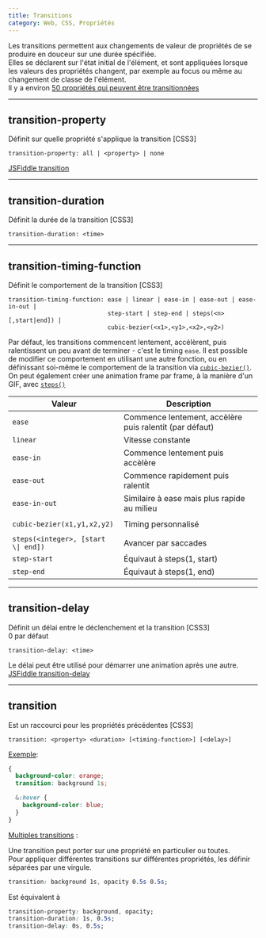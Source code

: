 ```yaml
---
title: Transitions
category: Web, CSS, Propriétés
---
```


Les transitions permettent aux changements de valeur de propriétés de se produire en douceur sur une durée spécifiée.  
Elles se déclarent sur l'état initial de l'élément,
et sont appliquées lorsque les valeurs des propriétés changent, par exemple au focus ou même au changement de classe de l'élément.  
Il y a environ [50 propriétés qui peuvent être transitionnées](http://www.w3.org/TR/css3-transitions/#animatable-css)

---

## transition-property

Définit sur quelle propriété s'applique la transition [CSS3]

``` plain
transition-property: all | <property> | none
```

[JSFiddle transition](https://jsfiddle.net/amt01/5cor0o27/)

---

## transition-duration

Définit la durée de la transition [CSS3]

``` plain
transition-duration: <time>
```

---

## transition-timing-function

Définit le comportement de la transition [CSS3]

``` plain
transition-timing-function: ease | linear | ease-in | ease-out | ease-in-out |
                            step-start | step-end | steps(<n>[,start|end]) |
                            cubic-bezier(<x1>,<y1>,<x2>,<y2>)
```

Par défaut, les transitions commencent lentement, accélèrent, puis ralentissent un peu avant de terminer - c'est le timing `ease`.
Il est possible de modifier ce comportement en utilisant une autre fonction, ou en définissant soi-même le comportement de la transition via [`cubic-bezier()`](css-values.md#cubic-bezier). On peut également créer une animation frame par frame, à la manière d'un GIF, avec [`steps()`](css-values.md#steps)

<table>
  <thead>
    <tr>
      <th>Valeur</th>
      <th>Description</th>
    </tr>
  </thead>
  <tbody>
    <tr>
      <td><code>ease</code></td>
      <td>Commence lentement, accèlère puis ralentit (par défaut)</td>
    </tr>
    <tr>
      <td><code>linear</code></td>
      <td>Vitesse constante</td>
    </tr>
    <tr>
      <td><code>ease-in</code></td>
      <td>Commence lentement puis accèlère</td>
    </tr>
    <tr>
      <td><code>ease-out</code></td>
      <td>Commence rapidement puis ralentit</td>
    </tr>
    <tr>
      <td><code>ease-in-out</code></td>
      <td>Similaire à ease mais plus rapide au milieu</td>
    </tr>
    <tr>
      <td colspan="2"></td>
    </tr>
    <tr>
      <td><code>cubic-bezier(x1,y1,x2,y2)</code></td>
      <td>Timing personnalisé</td>
    </tr>
    <tr>
      <td colspan="2"></td>
    </tr>
    <tr>
      <td><code>steps(&lt;integer&gt;, [start \| end])</code></td>
      <td>Avancer par saccades</td>
    </tr>
    <tr>
      <td><code>step-start</code></td>
      <td>Équivaut à steps(1, start)</td>
    </tr>
    <tr>
      <td><code>step-end</code></td>
      <td>Équivaut à steps(1, end)</td>
    </tr>
  </tbody>
</table>

---

## transition-delay

Définit un délai entre le déclenchement et la transition [CSS3]  
0 par défaut

``` plain
transition-delay: <time>
```
Le délai peut être utilisé pour démarrer une animation après une autre.  
[JSFiddle transition-delay](https://jsfiddle.net/amt01/13p6651L/)

---

## transition

Est un raccourci pour les propriétés précédentes [CSS3]

``` plain
transition: <property> <duration> [<timing-function>] [<delay>]
```

<ins>Exemple</ins>:

``` scss
{
  background-color: orange;
  transition: background 1s;

  &:hover {
    background-color: blue;
  }
}
```

<ins>Multiples transitions</ins> :

Une transition peut porter sur une propriété en particulier ou toutes.  
Pour appliquer différentes transitions sur différentes propriétés, les définir séparées par une virgule.

``` css
transition: background 1s, opacity 0.5s 0.5s;
```

Est équivalent à

``` css
transition-property: background, opacity;
transition-duration: 1s, 0.5s;
transition-delay: 0s, 0.5s;
```